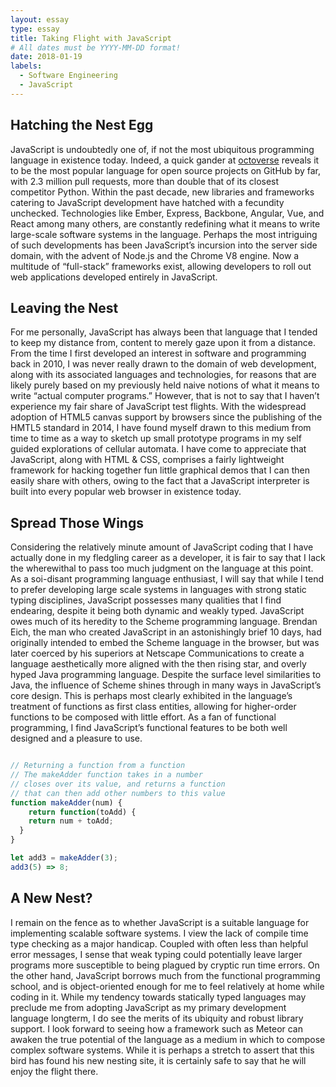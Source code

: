 ```yaml
---
layout: essay
type: essay
title: Taking Flight with JavaScript
# All dates must be YYYY-MM-DD format!
date: 2018-01-19
labels:
  - Software Engineering
  - JavaScript
---
```


## Hatching the Nest Egg
JavaScript is undoubtedly one of, if not the most ubiquitous programming language in existence today. Indeed, a quick gander at <a href="https://octoverse.github.com/">octoverse</a> reveals it to be the most popular language for open source projects on GitHub by far, with 2.3 million pull requests, more than double that of its closest competitor Python. Within the past decade, new libraries and frameworks catering to JavaScript development have hatched with a fecundity unchecked. Technologies like Ember, Express, Backbone, Angular, Vue, and React among many others, are constantly redefining what it means to write large-scale software systems in the language. Perhaps the most intriguing of such developments has been JavaScript’s incursion into the server side domain, with the advent of Node.js and the Chrome V8 engine. Now a multitude of “full-stack” frameworks exist, allowing developers to roll out web applications developed entirely in JavaScript.

## Leaving the Nest
 For me personally, JavaScript has always been that language that I tended to keep my distance from, content to merely gaze upon it from a distance. From the time I first developed an interest in software and programming back in 2010, I was never really drawn to the domain of web development, along with its associated languages and technologies, for reasons that are likely purely based on my previously held naive notions of what it means to write “actual computer programs.” However, that is not to say that I haven’t experience my fair share of JavaScript test flights. With the widespread adoption of HTML5 canvas support by browsers since the publishing of the HMTL5 standard in 2014, I have found myself drawn to this medium from time to time as a way to sketch up small prototype programs in my self guided explorations of cellular automata. I have come to appreciate that JavaScript, along with HTML & CSS, comprises a fairly lightweight framework for hacking together fun little graphical demos that I can then easily share with others, owing to the fact that a JavaScript interpreter is built into every popular web browser in existence today. 

## Spread Those Wings
Considering the relatively minute amount of JavaScript coding that I have actually done in my fledgling career as a developer, it is fair to say that I lack the wherewithal to pass too much judgment on the language at this point. As a soi-disant programming language enthusiast, I will say that while I tend to prefer developing large scale systems in languages with strong static typing disciplines, JavaScript possesses many qualities that I find endearing, despite it being both dynamic and weakly typed. JavaScript owes much of its heredity to the Scheme programming language. Brendan Eich, the man who created JavaScript in an astonishingly brief 10 days, had originally intended to embed the Scheme language in the browser, but was later coerced by his superiors at Netscape Communications to create a language aesthetically more aligned with the then rising star, and overly hyped Java programming language. Despite the surface level similarities to Java, the influence of Scheme shines through in many ways in JavaScript’s core design. This is perhaps most clearly exhibited in the language’s treatment of functions as first class entities, allowing for higher-order functions to be composed with little effort. As a fan of functional programming, I find JavaScript’s functional features to be both well designed and a pleasure to use.

```javascript

// Returning a function from a function
// The makeAdder function takes in a number
// closes over its value, and returns a function
// that can then add other numbers to this value
function makeAdder(num) {
	return function(toAdd) {
  	return num + toAdd;
  }
}

let add3 = makeAdder(3);
add3(5) => 8;
```

## A New Nest?
I remain on the fence as to whether JavaScript is a suitable language for implementing scalable software systems. I view the lack of compile time type checking as a major handicap. Coupled with often less than helpful error messages, I sense that weak typing could potentially leave larger programs more susceptible to being plagued by cryptic run time errors. On the other hand, JavaScript borrows much from the functional programming school, and is object-oriented enough for me to feel relatively at home while coding in it. While my tendency towards statically typed languages may preclude me from adopting JavaScript as my primary development language longterm, I do see the merits of its ubiquity and robust library support. I look forward to seeing how a framework such as Meteor can awaken the true potential of the language as a medium in which to compose complex software systems. While it is perhaps a stretch to assert that this bird has found his new nesting site, it is certainly safe to say that he will enjoy the flight there. 
